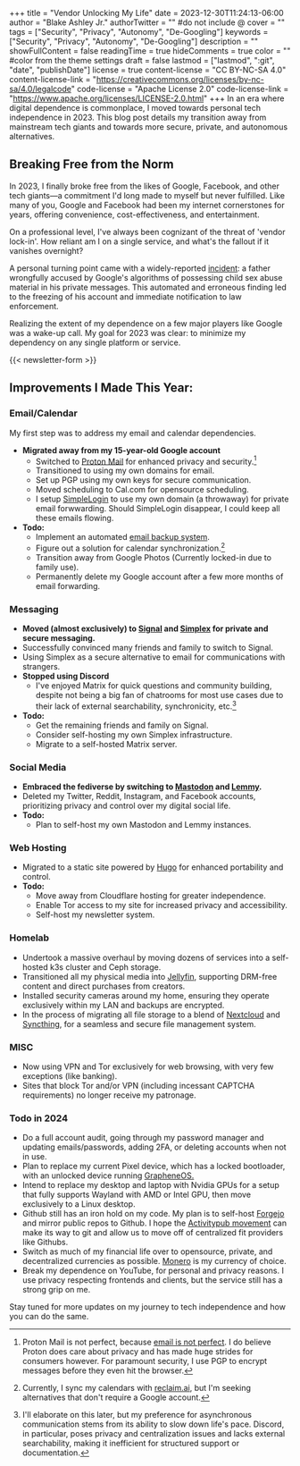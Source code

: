 +++
title = "Vendor Unlocking My Life"
date = 2023-12-30T11:24:13-06:00
author = "Blake Ashley Jr."
authorTwitter = "" #do not include @
cover = ""
tags = ["Security", "Privacy", "Autonomy", "De-Googling"]
keywords = ["Security", "Privacy", "Autonomy", "De-Googling"]
description = ""
showFullContent = false
readingTime = true
hideComments = true
color = "" #color from the theme settings
draft = false
lastmod = ["lastmod", ":git", "date", "publishDate"]
license = true
content-license = "CC BY-NC-SA 4.0"
content-license-link = "https://creativecommons.org/licenses/by-nc-sa/4.0/legalcode"
code-license = "Apache License 2.0"
code-license-link = "https://www.apache.org/licenses/LICENSE-2.0.html"
+++
In an era where digital dependence is commonplace, I moved towards personal tech independence in 2023. This blog post details my transition away from mainstream tech giants and towards more secure, private, and autonomous alternatives.

## Breaking Free from the Norm

In 2023, I finally broke free from the likes of Google, Facebook, and other tech giants—a commitment I'd long made to myself but never fulfilled. Like many of you, Google and Facebook had been my internet cornerstones for years, offering convenience, cost-effectiveness, and entertainment.

On a professional level, I've always been cognizant of the threat of 'vendor lock-in'. How reliant am I on a single service, and what's the fallout if it vanishes overnight?

A personal turning point came with a widely-reported [incident](https://web.archive.org/web/20231220165251/https://www.nytimes.com/2022/08/21/technology/google-surveillance-toddler-photo.html): a father wrongfully accused by Google's algorithms of possessing child sex abuse material in his private messages. This automated and erroneous finding led to the freezing of his account and immediate notification to law enforcement.

Realizing the extent of my dependence on a few major players like Google was a wake-up call. My goal for 2023 was clear: to minimize my dependency on any single platform or service.

{{< newsletter-form >}}

## Improvements I Made This Year:

### Email/Calendar
My first step was to address my email and calendar dependencies.
- **Migrated away from my 15-year-old Google account**
  - Switched to [Proton Mail](https://proton.me/) for enhanced privacy and security.[^1]
  - Transitioned to using my own domains for email.
  - Set up PGP using my own keys for secure communication.
  - Moved scheduling to Cal.com for opensource scheduling.
  - I setup [SimpleLogin](https://simplelogin.io/) to use my own domain (a throwaway) for private email forwwarding. Should SimpleLogin disappear, I could keep all these emails flowing.
- **Todo:**
  - Implement an automated [email backup system](https://proton.me/support/proton-mail-export-tool).
  - Figure out a solution for calendar synchronization.[^2]
  - Transition away from Google Photos (Currently locked-in due to family use).
  - Permanently delete my Google account after a few more months of email forwarding.

### Messaging
- **Moved (almost exclusively) to [Signal](https://signal.org/) and [Simplex](https://simplex.chat/) for private and secure messaging.**
- Successfully convinced many friends and family to switch to Signal.
- Using Simplex as a secure alternative to email for communications with strangers. 
- **Stopped using Discord**
  - I've enjoyed Matrix for quick questions and community building, despite not being a big fan of chatrooms for most use cases due to their lack of external searchability, synchronicity, etc.[^3]
- **Todo:**
  - Get the remaining friends and family on Signal.
  - Consider self-hosting my own Simplex infrastructure.
  - Migrate to a self-hosted Matrix server.

### Social Media
- **Embraced the fediverse by switching to [Mastodon](https://joinmastodon.org/) and [Lemmy](https://join-lemmy.org/).** 
- Deleted my Twitter, Reddit, Instagram, and Facebook accounts, prioritizing privacy and control over my digital social life.
- **Todo:**
  - Plan to self-host my own Mastodon and Lemmy instances.

### Web Hosting
- Migrated to a static site powered by [Hugo](https://gohugo.io/) for enhanced portability and control.
- **Todo:**
  - Move away from Cloudflare hosting for greater independence.
  - Enable Tor access to my site for increased privacy and accessibility.
  - Self-host my newsletter system.

### Homelab
- Undertook a massive overhaul by moving dozens of services into a self-hosted k3s cluster and Ceph storage.
- Transitioned all my physical media into [Jellyfin](https://jellyfin.org/), supporting DRM-free content and direct purchases from creators.
- Installed security cameras around my home, ensuring they operate exclusively within my LAN and backups are encrypted.
- In the process of migrating all file storage to a blend of [Nextcloud](https://nextcloud.com/) and [Syncthing](https://syncthing.net/), for a seamless and secure file management system.

### MISC
- Now using VPN and Tor exclusively for web browsing, with very few exceptions (like banking).
- Sites that block Tor and/or VPN (including incessant CAPTCHA requirements) no longer receive my patronage.

### Todo in 2024
- Do a full account audit, going through my password manager and updating emails/passwords, adding 2FA, or deleting accounts when not in use.
- Plan to replace my current Pixel device, which has a locked bootloader, with an unlocked device running [GrapheneOS.](https://grapheneos.org/)
- Intend to replace my desktop and laptop with Nvidia GPUs for a setup that fully supports Wayland with AMD or Intel GPU, then move exclusively to a Linux desktop.
- Github still has an iron hold on my code. My plan is to self-host [Forgejo](https://forgejo.org/) and mirror public repos to Github. I hope the [Activitypub movement](https://codeberg.org/forgejo/forgejo/issues/59) can make its way to git and allow us to move off of centralized fit providers like Githubs.
- Switch as much of my financial life over to opensource, private, and decentralized currencies as possible. [Monero](https://www.getmonero.org/) is my currency of choice.
- Break my dependence on YouTube, for personal and privacy reasons. I use privacy respecting frontends and clients, but the service still has a strong grip on me.

Stay tuned for more updates on my journey to tech independence and how you can do the same.

[^1]: Proton Mail is not perfect, because [email is not perfect](https://www.privacyguides.org/en/basics/email-security/#what-is-the-web-key-directory-standard). I do believe Proton does care about privacy and has made huge strides for consumers however. For paramount security, I use PGP to encrypt messages before they even hit the browser.
[^2]: Currently, I sync my calendars with [reclaim.ai](https://reclaim.ai/), but I'm seeking alternatives that don't require a Google account.
[^3]: I'll elaborate on this later, but my preference for asynchronous communication stems from its ability to slow down life's pace. Discord, in particular, poses privacy and centralization issues and lacks external searchability, making it inefficient for structured support or documentation.
